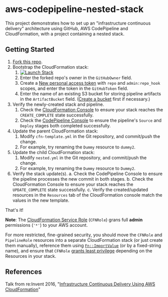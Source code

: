 # aws-codepipeline-nested-stack

This project demonstrates how to set up an "infrastructure continuous delivery" architecture using GitHub, AWS CodePipeline and CloudFormation, with a project containing a nested stack.

## Getting Started

1. [Fork this repo](fork).
2. Bootstrap the CloudFormation stack:
    1. [![Launch Stack](https://cdn.rawgit.com/buildkite/cloudformation-launch-stack-button-svg/master/launch-stack.svg)](https://console.aws.amazon.com/cloudformation/home#/stacks/new?stackName=aws-codepipeline-nested-stack&templateURL=https://s3.amazonaws.com/wjordan-aws-codepipeline/cfn-template.yml)
    2. Enter the forked repo's owner in the `GitHubOwner` field.
    3. Create a [New personal access token](https://github.com/settings/tokens/new) with `repo` and `admin:repo_hook` scopes, and enter the token in the `GitHubToken` field.
    4. Enter the name of an existing S3 bucket for storing pipeline artifacts in the `ArtifactBucket` field. ([Create a bucket](http://docs.aws.amazon.com/AmazonS3/latest/gsg/CreatingABucket.html) first if necessary.)
3. Verify the newly-created stack and pipeline.
    1. Check the [CloudFormation Console](https://console.aws.amazon.com/cloudformation) to ensure your stack reaches the `CREATE_COMPLETE` state successfully.
    2. Check the [CodePipeline Console](https://console.aws.amazon.com/codepipeline) to ensure the pipeline's `Source` and `Deploy` stages both completed successfully.
4. Update the parent CloudFormation stack:
    1. Modify `cfn-template.yml` in the Git repository, and commit/push the change.
    2. For example, try renaming the `Dummy` resource to `dummy2`.
5. Update the child CloudFormation stack:
    1. Modify `nested.yml` in the Git repository, and commit/push the change.
    2. For example, try renaming the `Dummy` resource to `Dummy2`.
6. Verify the stack update(s).
  a. Check the CodePipeline Console to ensure the pipeline processes the new commit in both stages.
  b. Check the CloudFormation Console to ensure your stack reaches the `UPDATE_COMPLETE` state successfully.
  c. Verify the created/updated resources in the `Resources` tab of the CloudFormation console match the values in the new template.

That's it!

**Note**: The [CloudFormation Service Role](http://docs.aws.amazon.com/AWSCloudFormation/latest/UserGuide/using-iam-servicerole.html) (`CFNRole`) grans full **admin** permissions (`'*'`) to your AWS account.

For more restricted, fine-grained security, you should move the `CFNRole` and `PipelineRole` resources into a separate CloudFormation stack (or just create them manually), reference them using [`Fn::ImportValue`](http://docs.aws.amazon.com/AWSCloudFormation/latest/UserGuide/intrinsic-function-reference-importvalue.html) (or by a fixed-string name), and ensure that `CFNRole` [grants least privilege](http://docs.aws.amazon.com/IAM/latest/UserGuide/best-practices.html#grant-least-privilege) depending on the Resources in your stack.

## References

Talk from re:Invent 2016, "[Infrastructure Continuous Delivery Using AWS CloudFormation](https://www.youtube.com/watch?v=TDalsML3QqY)"

